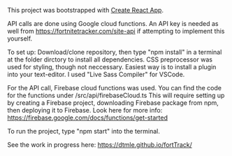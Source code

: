 This project was bootstrapped with [Create React App](https://github.com/facebookincubator/create-react-app).

API calls are done using Google cloud functions. 
An API key is needed as well from https://fortnitetracker.com/site-api if attempting to implement this yourself.

To set up:
Download/clone repository, then type "npm install" in a terminal at the folder dirctory to install all dependencies.
CSS preprocessor was used for styling, though not neccessary. Easiest way is to install a plugin into your text-editor. I used "Live Sass Compiler" for VSCode.

For the API call, Firebase cloud functions was used. You can find the code for the functions under /src/api/firebaseCloud.ts
This will require setting up by creating a Firebase project, downloading Firebase package from npm, then deploying it to Firebase.
Look here for more info: https://firebase.google.com/docs/functions/get-started

To run the project, type "npm start" into the terminal.

See the work in progress here: https://dtmle.github.io/fortTrack/

